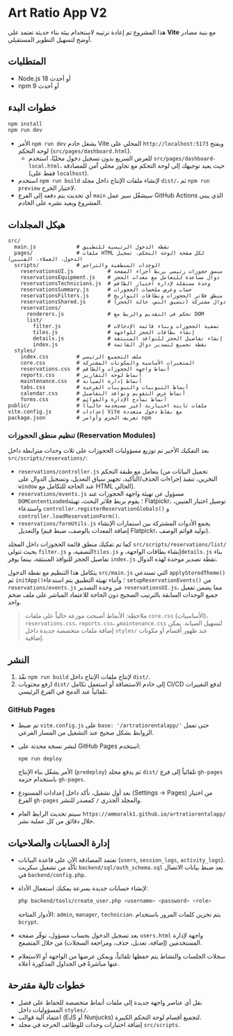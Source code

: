# Art Ratio App V2

هذا المشروع تم إعادة ترتيبه لاستخدام بيئة بناء حديثة تعتمد على **Vite** مع بنية مصادر أوضح لتسهيل التطوير المستقبلي.

## المتطلبات

- Node.js 18 أو أحدث
- npm 9 أو أحدث

## خطوات البدء

```bash
npm install
npm run dev
```

- الأمر `npm run dev` يشغل خادم Vite المحلي على `http://localhost:5173` ويفتح لوحة التحكم (`src/pages/dashboard.html`).
  - للعرض السريع بدون تسجيل دخول محليًا، استخدم `src/pages/dashboard-local.html`، حيث يعيد توجيهك إلى لوحة التحكم مع تجاوز محلي آمن للمصادقة (فقط على `localhost`).
- استخدم `npm run build` لإنشاء ملفات الإنتاج داخل مجلد `dist/`، ثم `npm run preview` لاختبار الخرج.
- أي تحديث يتم دفعه إلى الفرع `main` سيشغّل سير عمل GitHub Actions الذي يبني المشروع ويعيد نشره على الخادم.

## هيكل المجلدات

```
src/
  main.js             # نقطة الدخول الرئيسية للتطبيق
  pages/              # ملفات HTML لكل صفحة (لوحة التحكم، تسجيل الدخول، العملاء، الفنيين)
  scripts/            # الوحدات المنطقية والتراجم
    reservationsUI.js           # منسق حجوزات رئيسي يربط أجزاء الصفحة
    reservationsEquipment.js    # دوال مساعدة للتعامل مع معدات الحجز
    reservationsTechnicians.js  # وحدة مستقلة لإدارة اختيار الطاقم
    reservationsSummary.js      # حساب وعرض ملخصات الحجوزات
    reservationsFilters.js      # منطق فلاتر الحجوزات ونطاقات التواريخ
    reservationsShared.js       # دوال مشتركة (تنسيق النص، حالة الحجز)
    reservations/
      renderers.js              # تحكم في التقديم والربط مع DOM
      list/
        filter.js               # تصفية الحجوزات وبناء قائمة الإدخالات
        tiles.js                # إنشاء بطاقات الحجز للواجهة
        details.js              # إنشاء تفاصيل الحجز للنوافذ المنبثقة
        index.js                # نقطة تجميع لتصدير دوال القائمة
  styles/
    index.css         # ملف التجميع الرئيسي
    core.css          # المتغيرات الأساسية والمكونات المشتركة
    reservations.css  # أنماط واجهة الحجوزات والطاقم
    reports.css       # أنماط لوحة التقارير
    maintenance.css   # أنماط إدارة الصيانة
    tabs.css          # أنماط التبويبات والتبويبات الفرعية
    calendar.css      # أنماط عرض التقويم ونوافذ التفاصيل
    forms.css         # أنماط نماذج الإدارة والقوائم
public/               # ملفات ثابتة اختيارية (غير مستخدمة حالياً)
vite.config.js        # إعدادات Vite مع نقاط دخول متعددة
package.json          # تعريف الحزم وأوامر npm
```

### تنظيم منطق الحجوزات (Reservation Modules)

بعد التفكيك الأخير تم توزيع مسؤوليات الحجوزات على ثلاث وحدات مترابطة داخل `src/scripts/reservations/`:

- `reservations/controller.js` يتعامل مع طبقة التحكم (تحميل البيانات من التخزين، تنفيذ إجراءات الحذف/التأكيد، تجهيز سياق التعديل، وتسجيل الدوال على `window` عند الحاجة للتكامل مع HTML الحالي).
- `reservations/events.js` مسؤول عن تهيئة واجهة الحجوزات عند `DOMContentLoaded`؛ يقوم بربط فلاتر البحث، تهيئة Flatpickr، توصيل اختيار الفنيين، واستدعاء `controller.registerReservationGlobals()` و `controller.loadReservationForm()`.
- `reservations/formUtils.js` يجمع الأدوات المشتركة بين استمارات الإنشاء والتعديل (إضافة المعدات بالوصف، ضبط قيم Flatpickr، توليد قوائم الوصف).

كما تم تفكيك منطق قائمة الحجوزات داخل المجلد `src/scripts/reservations/list/` بحيث تتولى `filter.js` التصفية، و`tiles.js` إنشاء بطاقات الواجهة، و`details.js` بناء تفاصيل الحجز للنوافذ المنبثقة، بينما يوفر `index.js` نقطة تصدير موحدة لهذه الدوال.

يتكامل هذا التنظيم مع نقطة الدخول `src/main.js` التي تستدعي `applyStoredTheme()` ثم `initApp()`؛ وأثناء تهيئة التطبيق يتم استدعاء `setupReservationEvents()` من `reservations/events.js` عبر وحدة التصدير `reservationsUI.js`، مما يضمن تفعيل جميع الوحدات السابقة بالترتيب الصحيح دون الحاجة للاعتماد المباشر على ملف ضخم واحد.

> ملاحظة: الأنماط أصبحت موزعة حالياً على ملفات `core.css` (الأساسيات)، `reservations.css`، `reports.css`، و`maintenance.css` لتسهيل الصيانة. يمكن إضافة ملفات متخصصة جديدة داخل `styles/` عند ظهور أقسام أو مكونات إضافية.

## النشر

1. نفّذ `npm run build` لإنتاج ملفات الإنتاج داخل `dist/`.
2. ارفع محتويات `dist/` إلى خادم الاستضافة أو استعمل تكامل CI/CD لدفع التغييرات تلقائياً عند الدمج في الفرع الرئيسي.

### GitHub Pages

- تم ضبط `vite.config.js` على `base: '/artratiorentalapp/'` حتى تعمل الروابط بشكل صحيح عند التشغيل من المسار الفرعي.
- لنشر نسخة محدثة على GitHub Pages استخدم:

  ```bash
  npm run deploy
  ```

  الأمر يشغّل بناء الإنتاج (`predeploy`) ثم يدفع مجلد `dist/` تلقائياً إلى فرع `gh-pages` باستخدام حزمة `gh-pages`.
- بعد أول تشغيل، تأكد داخل إعدادات المستودع (Settings → Pages) من اختيار الفرع `gh-pages` والمجلد الجذري `/` كمصدر للنشر.
- سيتم تحديث الرابط العام `https://ammaralk1.github.io/artratiorentalapp/` خلال دقائق من كل عملية نشر.

## إدارة الحسابات والصلاحيات

- تعتمد المصادقة الآن على قاعدة البيانات (`users`, `session_logs`, `activity_logs`). تأكّد من تشغيل سكربت `backend/sql/auth_schema.sql` بعد ضبط بيانات الاتصال في `backend/config.php`.
- لإنشاء حسابات جديدة بسرعة يمكنك استعمال الأداة:

  ```bash
  php backend/tools/create_user.php <username> <password> <role>
  ```

  الأدوار المتاحة: `admin`, `manager`, `technician`. يتم تخزين كلمات المرور باستخدام `bcrypt`.
- بعد تسجيل الدخول بحساب مسؤول، توفّر صفحة `users.html` واجهة لإدارة المستخدمين (إضافة، تعديل، حذف، ومراجعة السجلات) من خلال المتصفح.
- سجلات الجلسات والنشاط يتم حفظها تلقائياً، ويمكن عرضها من الواجهة أو الاستعلام عنها مباشرةً في الجداول المذكورة أعلاه.

## خطوات تالية مقترحة

- نقل أي عناصر واجهة جديدة إلى ملفات أنماط متخصصة للحفاظ على فصل المسؤوليات داخل `styles/`.
- اعتماد آلية قوالب (EJS أو Nunjucks) لتجميع أقسام لوحة التحكم الكبيرة.
- إضافة اختبارات وحدات للوظائف الحرجة في مجلد `src/scripts`.
